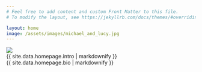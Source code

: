 ```yaml
---
# Feel free to add content and custom Front Matter to this file.
# To modify the layout, see https://jekyllrb.com/docs/themes/#overriding-theme-defaults

layout: home
image: /assets/images/michael_and_lucy.jpg
---
```


<section id="main-image"><img src="{{ page.image | relative_url }}" /></section>

<section id="intro">{{ site.data.homepage.intro | markdownify }}
</section>

<section id="more-bio">{{ site.data.homepage.bio | markdownify }}
</section>
